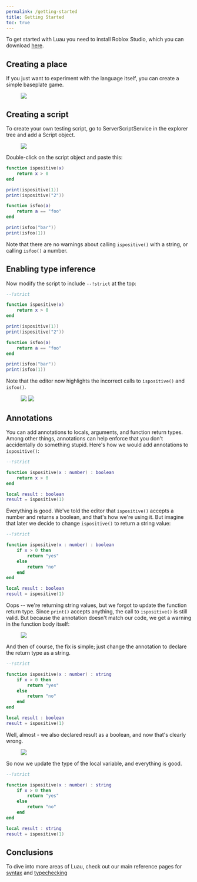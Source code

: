 ```yaml
---
permalink: /getting-started
title: Getting Started
toc: true
---
```


To get started with Luau you need to install Roblox Studio, which you can download [here](https://www.roblox.com/create). 

## Creating a place

If you just want to experiment with the language itself, you can create a simple baseplate game.

<figure>
  <img src="/assets/images/create-new-place.png">
</figure>

## Creating a script

To create your own testing script, go to ServerScriptService in the explorer tree and add a Script object.

<figure>
  <img src="/assets/images/create-script.png">
</figure>

Double-click on the script object and paste this:

```lua
function ispositive(x)
    return x > 0
end

print(ispositive(1))
print(ispositive("2"))

function isfoo(a)
    return a == "foo"
end

print(isfoo("bar"))
print(isfoo(1))
```

Note that there are no warnings about calling ``ispositive()`` with a string, or calling ``isfoo()`` a number. 

## Enabling type inference

Now modify the script to include ``--!strict`` at the top:

```lua
--!strict

function ispositive(x)
    return x > 0
end

print(ispositive(1))
print(ispositive("2"))

function isfoo(a)
    return a == "foo"
end

print(isfoo("bar"))
print(isfoo(1))
```

Note that the editor now highlights the incorrect calls to ``ispositive()`` and ``isfoo()``.

<figure>
  <img src="/assets/images/error-ispositive.png">
  <img src="/assets/images/error-isfoo.png">
</figure>

## Annotations

You can add annotations to locals, arguments, and function return types. Among other things, annotations can help enforce that you don't accidentally do something stupid. Here's how we would add annotations to ``ispositive()``:

```lua
--!strict

function ispositive(x : number) : boolean
    return x > 0
end

local result : boolean
result = ispositive(1)

```

Everything is good. We've told the editor that ``ispositive()`` accepts a number and returns a boolean, and that's how we're using it. But imagine that later we decide to change ``ispositive()`` to return a string value:

```lua
--!strict

function ispositive(x : number) : boolean
    if x > 0 then
        return "yes"
    else
        return "no"
    end
end

local result : boolean
result = ispositive(1)
```

Oops -- we're returning string values, but we forgot to update the function return type. Since ``print()`` accepts anything, the call to ``ispositive()`` is still valid. But because the annotation doesn't match our code, we get a warning in the function body itself:

<figure>
  <img src="/assets/images/error-ispositive-string.png">
</figure>

And then of course, the fix is simple; just change the annotation to declare the return type as a string.

```lua
--!strict

function ispositive(x : number) : string
    if x > 0 then
        return "yes"
    else
        return "no"
    end
end

local result : boolean
result = ispositive(1)
```

Well, almost - we also declared result as a boolean, and now that's clearly wrong.

<figure>
  <img src="/assets/images/error-ispositive-boolean.png">
</figure>

So now we update the type of the local variable, and everything is good.

```lua
--!strict

function ispositive(x : number) : string
    if x > 0 then
        return "yes"
    else
        return "no"
    end
end

local result : string
result = ispositive(1)
```

## Conclusions

To dive into more areas of Luau, check out our main reference pages for [syntax](syntax) and [typechecking](typecheck)
